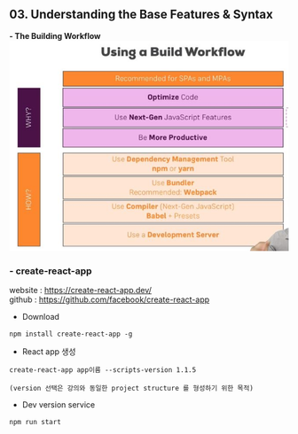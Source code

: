 ## 03. Understanding the Base Features & Syntax

**- The Building Workflow**
![builgingWorkflow](./ref/BuildWorkflow.JPG)

### - create-react-app
website : https://create-react-app.dev/   
github : https://github.com/facebook/create-react-app


  - Download
  ```
  npm install create-react-app -g
  ```
  - React app 생성
  ```
  create-react-app app이름 --scripts-version 1.1.5

  (version 선택은 강의와 동일한 project structure 를 형성하기 위한 목적)
  ```
  - Dev version service
  ```
  npm run start
  ```